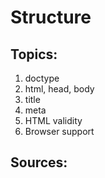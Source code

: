 # Structure

## Topics:

1. doctype
2. html, head,  body
3. title
4. meta
5. HTML validity
6. Browser support

## Sources:
